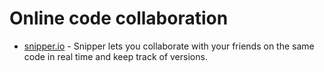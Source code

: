 # Online code collaboration

* [snipper.io](https://snipper.io/) - Snipper lets you collaborate with your friends on the same code in real time and keep track of versions.
